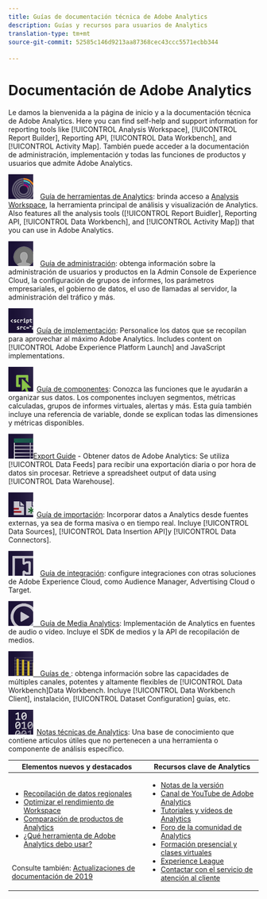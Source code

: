 ```yaml
---
title: Guías de documentación técnica de Adobe Analytics
description: Guías y recursos para usuarios de Analytics
translation-type: tm+mt
source-git-commit: 52585c146d9213aa87368cec43ccc5571ecbb344

---
```



# Documentación de Adobe Analytics

Le damos la bienvenida a la página de inicio y a la documentación técnica de Adobe Analytics. Here you can find self-help and support information for reporting tools like [!UICONTROL Analysis Workspace], [!UICONTROL Report Builder], Reporting API, [!UICONTROL Data Workbench], and [!UICONTROL Activity Map]. También puede acceder a la documentación de administración, implementación y todas las funciones de productos y usuarios que admite Adobe Analytics.

[![Herramientas](assets/analyze_50px.png)](/help/analyze/home.md) [Guía de herramientas de Analytics](/help/analyze/home.md): brinda acceso a [Analysis Workspace](/help/analyze/analysis-workspace/home.md), la herramienta principal de análisis y visualización de Analytics. Also features all the analysis tools ([!UICONTROL Report Buidler], Reporting API, [!UICONTROL Data Workbench], and [!UICONTROL Activity Map]) that you can use in Adobe Analytics.

[![Administración](assets/admin_50px.png)](/help/admin/home.md) [Guía de administración](/help/admin/home.md): obtenga información sobre la administración de usuarios y productos en la Admin Console de Experience Cloud, la configuración de grupos de informes, los parámetros empresariales, el gobierno de datos, el uso de llamadas al servidor, la administración del tráfico y más.

[![Implementación](assets/implement_50px.png)](/help/implement/home.md) [Guía de implementación](/help/implement/home.md): Personalice los datos que se recopilan para aprovechar al máximo Adobe Analytics. Includes content on [!UICONTROL Adobe Experience Platform Launch] and JavaScript implementations.

[![Componentes](assets/components_50px.png)](/help/components/home.md) [Guía de componentes](/help/components/home.md): Conozca las funciones que le ayudarán a organizar sus datos. Los componentes incluyen segmentos, métricas calculadas, grupos de informes virtuales, alertas y más. Esta guía también incluye una referencia de variable, donde se explican todas las dimensiones y métricas disponibles.

[![Export](assets/export_50px.png)](/help/export/home.md)[Export Guide](/help/export/home.md) - Obtener datos de Adobe Analytics: Se utiliza [!UICONTROL Data Feeds] para recibir una exportación diaria o por hora de datos sin procesar. Retrieve a spreadsheet output of data using [!UICONTROL Data Warehouse].

[![Importar](assets/import_50px.png)](/help/import/home.md) [Guía de importación](/help/import/home.md): Incorporar datos a Analytics desde fuentes externas, ya sea de forma masiva o en tiempo real. Incluye [!UICONTROL Data Sources], [!UICONTROL Data Insertion API]y [!UICONTROL Data Connectors].

[![Integración](assets/integrate_50px.png)](/help/integrate/home.md) [Guía de integración](/help/integrate/home.md): configure integraciones con otras soluciones de Adobe Experience Cloud, como Audience Manager, Advertising Cloud o Target.

[![Media Analytics](assets/media_50px.png)](https://docs.adobe.com/content/help/en/media-analytics/using/media-overview.html)[ Guía de Media Analytics](https://docs.adobe.com/content/help/en/media-analytics/using/media-overview.html): Implementación de Analytics en fuentes de audio o vídeo. Incluye el SDK de medios y la API de recopilación de medios.

[![DWB](assets/workbench_50px.png)](https://docs.adobe.com/content/help/en/data-workbench/using/home.html)[ Guías de ](https://docs.adobe.com/content/help/en/data-workbench/using/home.html): obtenga información sobre las capacidades de múltiples canales, potentes y altamente flexibles de [!UICONTROL Data Workbench]Data Workbench. Incluye [!UICONTROL Data Workbench Client], instalación, [!UICONTROL Dataset Configuration] guías, etc.

[![Notas técnicas](assets/technotes_50px.png)](/help/technotes/home.md) [Notas técnicas de Analytics](/help/technotes/home.md): Una base de conocimiento que contiene artículos útiles que no pertenecen a una herramienta o componente de análisis específico.

| Elementos nuevos y destacados | Recursos clave de Analytics |
| --- | --- |
| <ul><li>[Recopilación de datos regionales](/help/technotes/rdc/regional-data-collection.md)</li><li>[Optimizar el rendimiento de Workspace](/help/analyze/analysis-workspace/workspace-faqs/optimizing-performance.md)</li><li>[Comparación de productos de Analytics](/help/admin/c-analytics-product-comparison/analytics-product-comparison.md)</li><li>[¿Qué herramienta de Adobe Analytics debo usar?](/help/admin/c-analytics-product-comparison/which-analytics-tool.md)</li></ul><br> Consulte también: [Actualizaciones de documentación de 2019](doc-updates.md) | <ul><li> [Notas de la versión](https://marketing.adobe.com/resources/help/en_US/whatsnew/)</li><li> [Canal de YouTube de Adobe Analytics](https://www.youtube.com/channel/UC8I6bqCk7gO6YdoMz6W5fvw)</li><li>[Tutoriales y vídeos de Analytics](https://helpx.adobe.com/analytics/kt/index/analytics-videos.html)</li><li>[Foro de la comunidad de Analytics](https://forums.adobe.com/community/experience-cloud/analytics-cloud/analytics)</li><li>[Formación presencial y clases virtuales](https://training.adobe.com/training/courses.html#solution=adobeAnalytics)</li><li>[Experience League](https://landing.adobe.com/experience-league/)</li><li>[Contactar con el servicio de atención al cliente](https://helpx.adobe.com/support/analytics.html)</li></ul> |

<!-- Keep around for now

## Analytics reporting capabilities

Here is a comprehensive list of and links to all the reporting capabilities in Adobe Analytics.

* [Analysis Workspace](/help/analyze/analysis-workspace/analysis-workspace-features.md)
* [Report Builder](/help/analyze/report-builder/home.md)
* [Data Warehouse](/help/export/data-warehouse/data-warehouse.md)
* [Mobile Services UI](https://docs.adobe.com/content/help/en/mobile-services/using/home.html)
* [Data Workbench](https://docs.adobe.com/content/help/en/data-workbench/using/home.html)
* [Reports & Analytics](/help/analyze/reports-analytics/getting-started.md)
* [Ad Hoc Analysis](/help/analyze/ad-hoc-analysis/adhoc-home.md)

### Analytics feature list

*   [Activity Map](/help/analyze/activity-map/activity-map.md)
*   [Anomaly Detection](/help/analyze/analysis-workspace/virtual-analyst/c-anomaly-detection/statistics-anomaly-detection.md)
*   [Bot filtering](/help/admin/admin/bot-removal/bot-rules.md)
*   [Calculated Metrics](/help/components/c-calcmetrics/cm-overview.md)
*   [Classifications](/help/components/c-classifications2/c-classifications.md)
*   [Cohort Analysis](/help/analyze/analysis-workspace/visualizations/cohort-table/cohort-analysis.md)
*   [Contribution Analysis](/help/analyze/analysis-workspace/virtual-analyst/c-anomaly-detection/anomaly-detection.md)
*   [Data Connectors](https://www.adobeexchange.com/experiencecloud.html)
*   [Data Feeds](/help/export/analytics-data-feed/data-feed-overview.md)   
*   [Data Sources](/help/import/c-data-sources/datasrc-home.md)  
*   [Fallout](/help/analyze/analysis-workspace/visualizations/fallout/fallout-flow.md)
*   [Flow](/help/analyze/analysis-workspace/visualizations/c-flow/flow.md)
*   [Intelligent Alerts](/help/components/c-alerts/intellligent-alerts.md)
*   [Mobile App SDK](https://docs.adobe.com/content/help/en/mobile-services/using/home.html)  
*   [Real-time reporting](/help/components/c-real-time-reporting/realtime.md)
*   [Segmentation](/help/components/c-segmentation/seg-home.md)
*   [Segment Comparison](/help/analyze/analysis-workspace/c-panels/c-segment-comparison/segment-comparison.md)
*   [Video Tracking](https://docs.adobe.com/content/help/en/media-analytics/using/media-overview.html)
*   [Virtual Report Suites](/help/components/vrs/vrs-about.md)

## Contact options

Support delegates can get assisted support via:

**In-Product:**

1.  [Sign in to Adobe Analytics.](https://sc.omniture.com/login/)
2.  Navigate to **Help** > **Customer Care**.

**Phone:** 1-800-497-0335 (US & Canada).

Get [phone numbers for other regions](https://helpx.adobe.com/contact/dma-external/DMACustomeCareRegionalPhoneNumbers.html).

**Email:**

1.  Include [case details](https://helpx.adobe.com/experience-cloud/enterprise-email-support-guidelines.html) to open a ticket via email. 
1.  Send your case to [customercare@adobe.com](mailto:customercare@adobe.com).

Not sure if you're a **support delegate**? Find out if this [user type applies to you](https://helpx.adobe.com/experience-cloud/supported-users.html) and learn about our [enterprise support terms](https://helpx.adobe.com/support/programs/enterprise-support-terms.html).
 -->
